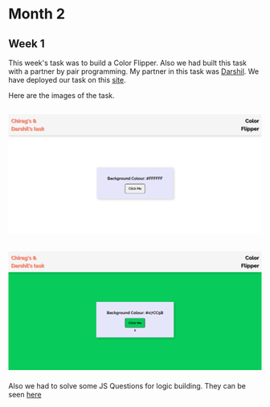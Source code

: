 # Month 2
## Week 1
This week's task was to build a Color Flipper. Also we had built this task with a partner by pair programming. My partner in this task was [Darshil](https://github.com/darshil-here). We have deployed our task on this [site](https://cc-and-dp-task.netlify.app/).

Here are the images of the task.

## ![Color Flipper](./Chirag-and-Darshil-s-task/COLOR%20FLIPPER/assets/images/screencapture-cc-and-dp-task-netlify-app-2022-08-21-10_00_27.png)
## ![Color Flipper](./Chirag-and-Darshil-s-task/COLOR%20FLIPPER/assets/images/screencapture-cc-and-dp-task-netlify-app-2022-08-21-10_01_20.png)

Also we had to solve some JS Questions for logic building. They can be seen [here](./JS%20Questions/)